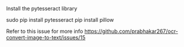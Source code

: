 Install the pytesseract library

sudo pip install pytesseract
pip install pillow

Refer to this issue for more info https://github.com/prabhakar267/ocr-convert-image-to-text/issues/15
